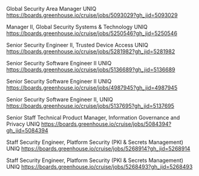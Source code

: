 Global Security Area Manager UNIQ https://boards.greenhouse.io/cruise/jobs/5093029?gh_jid=5093029

Manager II, Global Security Systems & Technology UNIQ https://boards.greenhouse.io/cruise/jobs/5250546?gh_jid=5250546

Senior Security Engineer II, Trusted Device Access UNIQ https://boards.greenhouse.io/cruise/jobs/5281982?gh_jid=5281982

Senior Security Software Engineer II UNIQ https://boards.greenhouse.io/cruise/jobs/5136689?gh_jid=5136689

Senior Security Software Engineer II UNIQ https://boards.greenhouse.io/cruise/jobs/4987945?gh_jid=4987945

Senior Security Software Engineer II,  UNIQ https://boards.greenhouse.io/cruise/jobs/5137695?gh_jid=5137695

Senior Staff Technical Product Manager, Information Governance and Privacy UNIQ https://boards.greenhouse.io/cruise/jobs/5084394?gh_jid=5084394

Staff Security Engineer, Platform Security (PKI & Secrets Management) UNIQ https://boards.greenhouse.io/cruise/jobs/5268914?gh_jid=5268914

Staff Security Engineer, Platform Security (PKI & Secrets Management) UNIQ https://boards.greenhouse.io/cruise/jobs/5268493?gh_jid=5268493


